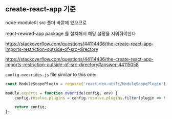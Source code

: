 ## create-react-app 기준



node-module이 src 폴더 바깥에 있으므로

react-rewired-app package 를 설치해서 해당 설정을 지워줘야한다



https://stackoverflow.com/questions/44114436/the-create-react-app-imports-restriction-outside-of-src-directory







https://stackoverflow.com/questions/44114436/the-create-react-app-imports-restriction-outside-of-src-directory#answer-44115058

`config-overrides.js` file similar to this one:

```js
const ModuleScopePlugin = require('react-dev-utils/ModuleScopePlugin');

module.exports = function override(config, env) {
    config.resolve.plugins = config.resolve.plugins.filter(plugin => !(plugin instanceof ModuleScopePlugin));

    return config;
};
```